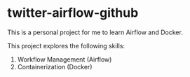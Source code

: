 # twitter-airflow-github

This is a personal project for me to learn Airflow and Docker. 

This project explores the following skills:
  1. Workflow Management (Airflow)
  2. Containerization (Docker)
